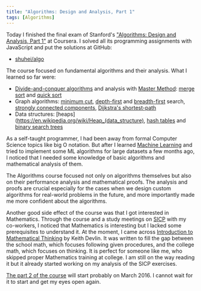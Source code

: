 ```yaml
---
title: "Algorithms: Design and Analysis, Part 1"
tags: [Algorithms]
---
```


Today I finished the final exam of Stanford's ["Algorithms: Design and Analysis, Part 1"](https://www.coursera.org/course/algo) at Coursera. I solved all its programming assignments with JavaScript and put the solutions at GitHub:

- [shuhei/algo](https://github.com/shuhei/algo)

The course focused on fundamental algorithms and their analysis. What I learned so far were:

- [Divide-and-conquer algorithms](https://en.wikipedia.org/wiki/Divide_and_conquer_algorithms) and analysis with [Master Method](https://en.wikipedia.org/wiki/Master_theorem): [merge sort](https://en.wikipedia.org/wiki/Merge_sort) and [quick sort](https://en.wikipedia.org/wiki/Quicksort)
- Graph algorithms: [minimum cut](https://en.wikipedia.org/wiki/Minimum_cut), [depth-first](https://en.wikipedia.org/wiki/Depth-first_search) and [breadth-first](https://en.wikipedia.org/wiki/Breadth-first_search) search, [strongly connected components](https://en.wikipedia.org/wiki/Strongly_connected_component), [Dijkstra's shortest-path](https://en.wikipedia.org/wiki/Dijkstra%27s_algorithm)
- Data structures: [heaps](https://en.wikipedia.org/wiki/Heap_(data_structure), [hash tables](https://en.wikipedia.org/wiki/Hash_table) and [binary search trees](https://en.wikipedia.org/wiki/Binary_search_tree)

As a self-taught programmer, I had been away from formal Computer Science topics like big O notation. But after I learned [Machine Learning](https://www.coursera.org/learn/machine-learning) and tried to implement some ML algorithms for large datasets a few months ago, I noticed that I needed some knowledge of basic algorithms and mathematical analysis of them.

The Algorithms course focused not only on algorithms themselves but also on their performance analysis and mathematical proofs. The analysis and proofs are crucial especially for the cases when we design custom algorithms for real-world problems in the future, and more importantly made me more confident about the algorithms.

Another good side effect of the course was that I got interested in Mathematics. Through the course and a study meetings on [SICP](https://mitpress.mit.edu/sicp/) with my co-workers, I noticed that Mathematics is interesting but I lacked some prerequisites to understand it. At the moment, I came across [Introduction to Mathematical Thinking](http://www.amazon.com/Introduction-Mathematical-Thinking-Keith-Devlin/dp/0615653634) by Keith Devlin. It was written to fill the gap between the school math, which focuses following given procedures, and the college math, which focuses on thinking. It is perfect for someone like me, who skipped proper Mathematics training at college. I am still on the way reading it but it already started working on my analysis of the SICP exercises.

[The part 2 of the course](https://www.coursera.org/course/algo2) will start probably on March 2016. I cannot wait for it to start and get my eyes open again.
